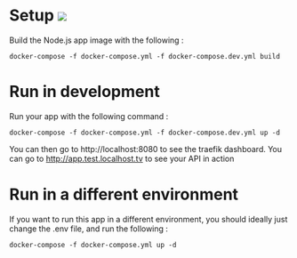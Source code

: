 # Setup <a href="https://paypal.me/tonymanpro?locale.x=es_XC"><img src="https://img.shields.io/badge/Donate-PayPal-dc3d53.svg"/></a>
Build the Node.js app image with the following : 

```
docker-compose -f docker-compose.yml -f docker-compose.dev.yml build
```

# Run in development
Run your app with the following command :
```
docker-compose -f docker-compose.yml -f docker-compose.dev.yml up -d
```

You can then go to http://localhost:8080 to see the traefik dashboard.
You can go to http://app.test.localhost.tv to see your API in action

# Run in a different environment

If you want to run this app in a different environment, you should ideally just change the .env file, and run the following :
```
docker-compose -f docker-compose.yml up -d
```
